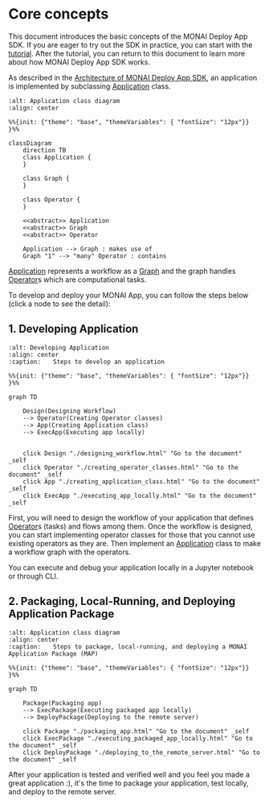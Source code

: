 # Core concepts

This document introduces the basic concepts of the MONAI Deploy App SDK. If you are eager to try out the SDK in practice, you can start with the [tutorial](/getting_started/tutorials/index). After the tutorial, you can return to this document to learn more about how MONAI Deploy App SDK works.

As described in the [Architecture of MONAI Deploy App SDK](/introduction/architecture), an application is implemented by subclassing [Application](/modules/_autosummary/monai.deploy.core.Application) class.

```{mermaid}
:alt: Application class diagram
:align: center

%%{init: {"theme": "base", "themeVariables": { "fontSize": "12px"}} }%%

classDiagram
    direction TB
    class Application {
    }

    class Graph {
    }

    class Operator {
    }

    <<abstract>> Application
    <<abstract>> Graph
    <<abstract>> Operator

    Application --> Graph : makes use of
    Graph "1" --> "many" Operator : contains
```

[Application](/modules/_autosummary/monai.deploy.core.Application) represents a workflow as a [Graph](/modules/_autosummary/monai.deploy.core.graphs.Graph) and the graph handles [Operator](/modules/_autosummary/monai.deploy.core.Operator)s which are computational tasks.

To develop and deploy your MONAI App, you can follow the steps below (click a node to see the detail):

## 1. Developing Application

```{mermaid}
:alt: Developing Application
:align: center
:caption: ⠀⠀Steps to develop an application

%%{init: {"theme": "base", "themeVariables": { "fontSize": "12px"}} }%%

graph TD

    Design(Designing Workflow)
    --> Operator(Creating Operator classes)
    --> App(Creating Application class)
    --> ExecApp(Executing app locally)


    click Design "./designing_workflow.html" "Go to the document" _self
    click Operator "./creating_operator_classes.html" "Go to the document" _self
    click App "./creating_application_class.html" "Go to the document" _self
    click ExecApp "./executing_app_locally.html" "Go to the document" _self
```
<!-- In the above caption text, it uses unicode blank characters('⠀⠀') in front of the text to align to center (somehow, it is mis-aligned little bit) -->

First, you will need to design the workflow of your application that defines [Operator](/modules/_autosummary/monai.deploy.core.Operator)s (tasks) and flows among them. Once the workflow is designed, you can start implementing operator classes for those that you cannot use existing operators as they are. Then implement an [Application](/modules/_autosummary/monai.deploy.core.Application) class to make a workflow graph with the operators.

You can execute and debug your application locally in a Jupyter notebook or through CLI.

## 2. Packaging, Local-Running, and Deploying Application Package

```{mermaid}
:alt: Application class diagram
:align: center
:caption: ⠀⠀Steps to package, local-running, and deploying a MONAI Application Package (MAP)

%%{init: {"theme": "base", "themeVariables": { "fontSize": "12px"}} }%%

graph TD

    Package(Packaging app)
    --> ExecPackage(Executing packaged app locally)
    --> DeployPackage(Deploying to the remote server)

    click Package "./packaging_app.html" "Go to the document" _self
    click ExecPackage "./executing_packaged_app_locally.html" "Go to the document" _self
    click DeployPackage "./deploying_to_the_remote_server.html" "Go to the document" _self
```
<!-- In the above caption text, it uses unicode blank characters('⠀⠀') in front of the text to align to center (somehow, it is mis-aligned little bit) -->

After your application is tested and verified well and you feel you made a great application :), it's the time to package your application, test locally, and deploy to the remote server.
